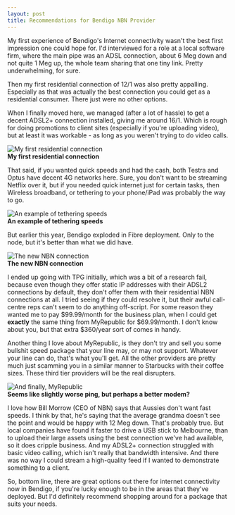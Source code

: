 ```yaml
---
layout: post
title: Recommendations for Bendigo NBN Provider
---
```


My first experience of Bendigo's Internet connectivity wasn't the best first impression one could hope for. I'd interviewed for a role at a local software firm, where the main pipe was an ADSL connection, about 6 Meg down and not quite 1 Meg up, the whole team sharing that one tiny link. Pretty underwhelming, for sure.

Then my first residential connection of 12/1 was also pretty appalling. Especially as that was actually the best connection you could get as a residential consumer. There just were no other options.

When I finally moved here, we managed (after a lot of hassle) to get a decent ADSL2+ connection installed, giving me around 16/1. Which is rough for doing promotions to client sites (especially if you're uploading video), but at least it was workable - as long as you weren't trying to do video calls. 

![My first residential connection](https://beta.speedtest.net/result/6301573874.png)  
**My first residential connection**

That said, if you wanted quick speeds and had the cash, both Testra and Optus have decent 4G networks here. Sure, you don't want to be streaming Netflix over it, but if you needed quick internet just for certain tasks, then Wireless broadband, or tethering to your phone/iPad was probably the way to go.

![An example of tethering speeds](https://beta.speedtest.net/result/6315769812.png)  
**An example of tethering speeds**

But earlier this year, Bendigo exploded in Fibre deployment. Only to the node, but it's better than what we did have. 

![The new NBN connection](https://beta.speedtest.net/result/6329752847.png)  
**The new NBN connection**

I ended up going with TPG initially, which was a bit of a research fail, because even though they offer static IP addresses with their ADSL2 connections by default, they don't offer them with their residential NBN connections at all. I tried seeing if they could resolve it, but their awful call-centre reps can't seem to do anything off-script. For some reason they wanted me to pay $99.99/month for the business plan, when I could get **exactly** the same thing from MyRepublic for $69.99/month. I don't know about you, but that extra $360/year sort of comes in handy.

Another thing I love about MyRepublic, is they don't try and sell you some bullshit speed package that your line may, or may not support. Whatever your line can do, that's what you'll get. All the other providers are pretty much just scamming you in a similar manner to Starbucks with their coffee sizes. These third tier providers will be the real disrupters.

![And finally, MyRepublic](https://beta.speedtest.net/result/6417770682.png)  
**Seems like slightly worse ping, but perhaps a better modem?**

I love how Bill Morrow (CEO of NBN) says that Aussies don't want fast speeds. I think by that, he's saying that the average grandma doesn't see the point and would be happy with 12 Meg down. That's probably true. But local companies have found it faster to drive a USB stick to Melbourne, than to upload their large assets using the best connection we've had available, so it does cripple business. And my ADSL2+ connection struggled with basic video calling, which isn't really that bandwidth intensive. And there was no way I could stream a high-quality feed if I wanted to demonstrate something to a client.

So, bottom line, there are great options out there for internet connectivity now in Bendigo, if you're lucky enough to be in the areas that they've deployed. But I'd definitely recommend shopping around for a package that suits your needs.








